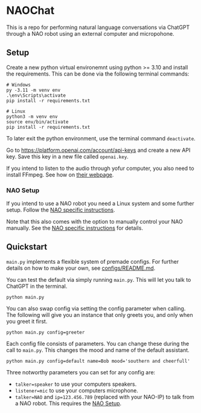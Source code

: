 # NAOChat

This is a repo for performing natural language conversations via ChatGPT through a NAO robot using an external computer and micropohone.

## Setup

Create a new python virtual environemnt using python >= 3.10 and install the requirements. This can be done via the following terminal commands:
```
# Windows
py -3.11 -m venv env
.\env\Scripts\activate
pip install -r requirements.txt
```
```
# Linux
python3 -m venv env
source env/bin/activate
pip install -r requirements.txt
```

To later exit the python environment, use the terminal command `deactivate`. 

Go to https://platform.openai.com/account/api-keys and create a new API key. Save this key in a new file called `openai.key`.

If you intend to listen to the audio through yofur computer, you also need to install FFmpeg. See how on [their webpage](https://ffmpeg.org).

### NAO Setup

If you intend to use a NAO robot you need a Linux system and some further setup. Follow the [NAO specific instructions](src/NAO/README.md).

Note that this also comes with the option to manually control your NAO manually. See the [NAO specific instructions](src/NAO/README.md) for details.

## Quickstart

`main.py` implements a flexible system of premade configs. For further details on how to make your own, see [configs/README.md](./configs/README.md).

You can test the default via simply running `main.py`. This will let you talk to ChatGPT in the terminal.

```
python main.py
```

You can also swap config via setting the config parameter when calling. The following will give you an instance that only greets you, and only when you greet it first.
```
python main.py config=greeter
```

Each config file consists of parameters. You can change these during the call to `main.py`. This changes the mood and name of the default assistant.
```
python main.py config=default name=Bob mood='southern and cheerfull'
``` 

Three notworthy parameters you can set for any config are:
- `talker=speaker` to use your computers speakers.
- `listener=mic` to use your computers microphone. 
- `talker=NAO` and `ip=123.456.789` (replaced with your NAO-IP) to talk from a NAO robot. This requires the [NAO Setup](src/NAO/README.md).


